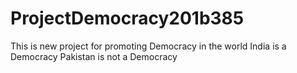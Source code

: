 # ProjectDemocracy201b385
This is new project for promoting Democracy in the world
India is a Democracy
Pakistan is not a Democracy
